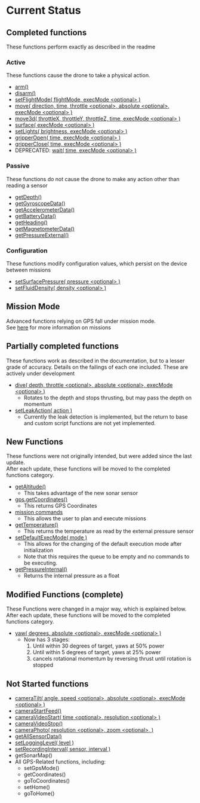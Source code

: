 # Current Status

## Completed functions

These functions perform exactly as described in the readme

### Active

These functions cause the drone to take a physical action.  

- [arm()](active/arm.md)
- [disarm()](active/disarm.md)
- [setFlightMode( flightMode, execMode \<optional> )](active/setFlightMode.md)
- [move( direction, time, throttle \<optional>, absolute \<optional>, execMode \<optional> )](active/move.md)
- [move3d( throttleX, throttleY, throttleZ, time, execMode \<optional> )](active/move3d.md)
- [surface( execMode \<optional> )](active/surface.md)
- [setLights( brightness, execMode \<optional> )](active/lights.md)
- [gripperOpen( time, execMode \<optional> )](active/gripperOpen.md)
- [gripperClose( time, execMode \<optional> )](active/gripperClose.md)
- DEPRECATED: [wait( time, execMode \<optional> )](active/wait.md)

### Passive

These functions do not cause the drone to make any action other than reading a sensor

- [getDepth()](passive/getDepth.md)
- [getGyroscopeData()](passive/getGyroscopeData.md)
- [getAccelerometerData()](passive/getAccelerometerData.md)
- [getBatteryData()](passive/getBatteryData.md)
- [getHeading()](passive/getHeading.md)
- [getMagnetometerData()](passive/getMagnetometerData.md)
- [getPressureExternal()](passive/getPressureExternal.md)

### Configuration

These functions modify configuration values, which persist on the device between missions

- [setSurfacePressure( pressure \<optional> )](configuration/setSurfacePressure.md)
- [setFluidDensity( density \<optional> )](configuration/setFluidDensity.md)

## Mission Mode

Advanced functions relying on GPS fall under mission mode.  
See [here](missions.md) for more information on missions

## Partially completed functions

These functions work as described in the documentation, but to a lesser grade of accuracy. Details on the failings of each one included. These are actively under development

- [dive( depth, throttle \<optional>, absolute \<optional>, execMode \<optional> )](active/dive.md)
  - Rotates to the depth and stops thrusting, but may pass the depth on momentum
- [setLeakAction( action )](configuration/setLeakAction.md)
  - Currently the leak detection is implemented, but the return to base and custom script functions are not yet implemented.

## New Functions

These functions were not originally intended, but were added since the last update.  
After each update, these functions will be moved to the completed functions category.

- [getAltitude()](passive/getAltitude.md)
  - This takes advantage of the new sonar sensor
- [gps.getCoordinates()](passive/gps.getCoordinates.md)
  - This returns GPS Coordinates
- [mission commands](missions.md)
  - This allows the user to plan and execute missions
- [getTemperature()](passive/getTemperature.md)
  - This returns the temperature as read by the external pressure sensor
- [setDefaultExecMode( mode )](configuration/setDefaultExecMode.md)
  - This allows for the changing of the default execution mode after initialization
  - Note that this requires the queue to be empty and no commands to be executing.
- [getPressureInternal()](passive/getPressureInternal.md)
  - Returns the internal pressure as a float

## Modified Functions (complete)

These Functions were changed in a major way, which is explained below.  
After each update, these functions will be moved to the completed functions category.

- [yaw( degrees, absolute \<optional>, execMode \<optional> )](active/yaw.md)
  - Now has 3 stages:
    1. Until within 30 degrees of target, yaws at 50% power
    2. Until within 5 degrees of target, yaws at 25% power
    3. cancels rotational momentum by reversing thrust until rotation is stopped

## Not Started functions

- [cameraTilt( angle, speed \<optional>, absolute \<optional>, execMode \<optional> )](active/cameraTilt.md)
- [cameraStartFeed()](passive/cameraStartFeed.md)
- [cameraVideoStart( time \<optional>, resolution \<optional> )](passive/cameraVideoStart.md)
- [cameraVideoStop()](passive/cameraVideoStop.md)
- [cameraPhoto( resolution \<optional>, zoom \<optional>, )](passive/cameraPhoto.md)
- [getAllSensorData()](passive/getAllSensorData.md)
- [setLoggingLevel( level )](configuration/setLoggingLevel.md)
- [setRecordingInterval( sensor, interval )](configuration/setRecordingInterval.md)
- getSonarMap()
- All GPS-Related functions, including:
  - setGpsMode()
  - getCoordinates()
  - goToCoordinates()
  - setHome()
  - goToHome()
